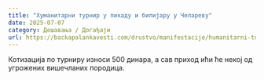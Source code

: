 ```yaml
---
title: "Хуманитарни турнир у пикаду и билијару у Челареву"
date: 2025-07-07
category: Дешавања / Догађаји
url: https://backapalankavesti.com/drustvo/manifestacije/humanitarni-turnir-u-pikadu-i-bilijaru-u-celarevu/
---
```


Котизација по турниру износи 500 динара, а сав приход ићи ће некој од угрожених вишечланих породица.
